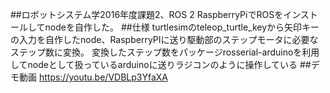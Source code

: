 ##ロボットシステム学2016年度課題2、ROS
2
RaspberryPiでROSをインストールしてnodeを自作した。
##仕様
turtlesimのteleop_turtle_keyから矢印キーの入力を自作したnode、RaspberryPIに送り駆動部のステップモータに必要なステップ数に変換。
変換したステップ数をパッケージrosserial-arduinoを利用してnodeとして扱っているarduinoに送りラジコンのように操作している
##デモ動画
https://youtu.be/VDBLp3YfaXA
